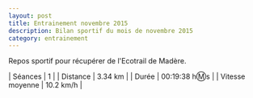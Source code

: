 ```yaml
---
layout: post
title: Entrainement novembre 2015
description: Bilan sportif du mois de novembre 2015
category: entrainement
---
```


Repos sportif pour récupérer de l'Ecotrail de Madère.

| Séances          | 1              |
| Distance         | 3.34  km       |
| Durée            | 00:19:38 h:m:s |
| Vitesse moyenne  | 10.2 km/h      |
